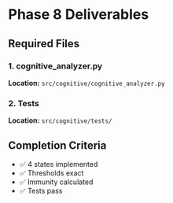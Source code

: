 # Phase 8 Deliverables

## Required Files

### 1. cognitive_analyzer.py
**Location:** `src/cognitive/cognitive_analyzer.py`

### 2. Tests
**Location:** `src/cognitive/tests/`

## Completion Criteria

- ✅ 4 states implemented
- ✅ Thresholds exact
- ✅ Immunity calculated
- ✅ Tests pass